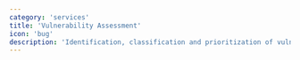```yaml
---
category: 'services'
title: 'Vulnerability Assessment'
icon: 'bug'
description: 'Identification, classification and prioritization of vulnerabilities in computer systems, applications and network infrastructures.'
---
```

